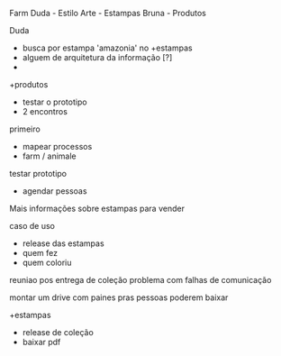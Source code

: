 Farm
Duda - Estilo Arte - Estampas
Bruna - Produtos


Duda
- busca por estampa 'amazonia' no +estampas
- alguem de arquitetura da informação [?]
- 


+produtos
- testar o prototipo
- 2 encontros

primeiro
- mapear processos
- farm / animale

testar prototipo
- agendar pessoas


Mais informações sobre estampas para vender

caso de uso

- release das estampas
- quem fez
- quem coloriu


reuniao pos entrega de coleção
problema com falhas de comunicação

montar um drive com paines pras pessoas poderem baixar

+estampas
- release de coleção
- baixar pdf






